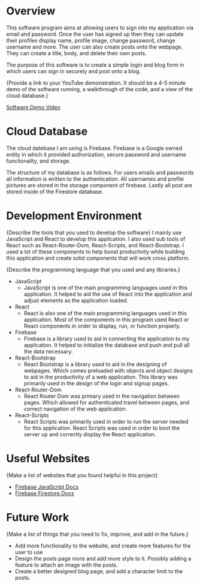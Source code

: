 # Overview

This software program aims at allowing users to sign into my application via email and password. Once the user has signed up then they can update their profiles display name, profile image, change password, change username and more. The user can also create posts onto the webpage. They can create a title, body, and delete their own posts. 

The purpose of this software is to create a simple login and blog form in which users can sign in securely and post onto a blog.

{Provide a link to your YouTube demonstration. It should be a 4-5 minute demo of the software running, a walkthrough of the code, and a view of the cloud database.}

[Software Demo Video](https://youtu.be/1HQnv_3xMqE)

# Cloud Database

The cloud datebase I am using is Firebase. Firebase is a Google owned entity in which it provided authorization, secure password and username funcitonality, and storage. 

The structure of my database is as follows. For users emails and passwords all information is written to the authentication. All usernames and profile pictures are stored in the storage component of firebase. Lastly all post are stored inside of the Firestore database. 

# Development Environment

{Describe the tools that you used to develop the software}
I mainly use JavaScript and React to develop this application. I also used sub tools of React such as React-Router-Dom, React-Scripts, and React-Bootstrap. I used a lot of these components to help boost productivity while building this application and create solid components that will work cross platform.

{Describe the programming language that you used and any libraries.}
* JavaScript
    * JavaScript is one of the main programming languages used in this application. It helped to aid the use of React into the application and adjust elements as the application loaded.
* React
    * React is also one of the main programming languages used in this application. Most of the components in this program used React or React components in order to display, run, or function properly.
* Firebase
    * Firebase is a library used to aid in connecting the application to my application. It helped to initialize the database and push and pull all the data necessary.
* React-Bootstrap
    * React Bootstrap is a library used to aid in the designing of webpages. Which comes preloaded with objects and object designs to aid in the productivity of a web application. This library was primarily used in the design of the login and signup pages.
* React-Router-Dom
    * React Router Dom was primary used in the navigation between pages. Which allowed for authenticated travel between pages, and correct navigation of the web application. 
* React-Scripts
    * React Scripts was primarily used in order to run the server needed for this application. React Scripts was used in order to boot the server up and correctly display the React application.

# Useful Websites

{Make a list of websites that you found helpful in this project}

- [Firebase JavaScript Docs](https://firebase.google.com/docs/reference/js?hl=en&authuser=0)
- [Firebase Firestore Docs](https://firebase.google.com/docs/firestore?authuser=0&hl=en)

# Future Work

{Make a list of things that you need to fix, improve, and add in the future.}

- Add more functionality to the website, and create more features for the user to use
- Design the posts page more and add more style to it. Possibly adding a feature to attach an image with the posts.
- Create a better designed blog page, and add a character limit to the posts.
